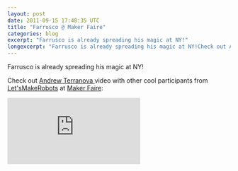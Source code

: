 ```yaml
---
layout: post
date: 2011-09-15 17:48:35 UTC
title: "Farrusco @ Maker Faire"
categories: blog
excerpt: "Farrusco is already spreading his magic at NY!"
longexcerpt: "Farrusco is already spreading his magic at NY!Check out Andrew Terranova video with other cool participants from Let\'sMakeRobots at Maker Faire:"
---
```


Farrusco is already spreading his magic at NY!

Check out <a href="http://letsmakerobots.com/user/5293">Andrew Terranova </a>video with other cool participants from <a href="http://letsmakerobots.com/">Let'sMakeRobots</a> at <a href="http://makerfaire.com/">Maker Faire</a>:

<div class="video-container"><iframe src="http://www.youtube.com/embed/x4P15f1imtU" frameborder="0" allowfullscreen></iframe></div>